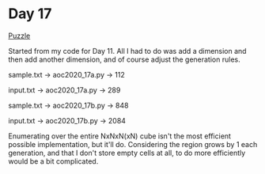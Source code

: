 # Day 17

[Puzzle](https://adventofcode.com/2020/day/17)

Started from my code for Day 11. All I had to do was add a dimension and then
add another dimension, and of course adjust the generation rules.

sample.txt -> aoc2020\_17a.py -> 112

input.txt -> aoc2020\_17a.py -> 289

sample.txt -> aoc2020\_17b.py -> 848

input.txt -> aoc2020\_17b.py -> 2084

Enumerating over the entire NxNxN(xN) cube isn't the most efficient possible
implementation, but it'll do. Considering the region grows by 1 each
generation, and that I don't store empty cells at all, to do more efficiently
would be a bit complicated.
